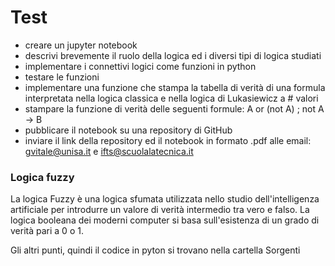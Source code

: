 
# Test

* creare un jupyter notebook
* descrivi brevemente il ruolo della logica ed i diversi tipi di logica studiati
* implementare i connettivi logici come funzioni in python
* testare le funzioni
* implementare una funzione che stampa la tabella di verità di una formula interpretata nella logica classica e nella logica di Lukasiewicz a # valori
* stampare la funzione di verità delle seguenti formule: A or (not A) ; not A -> B
* pubblicare il notebook su una repository di GitHub
* inviare il link della repository ed il notebook in formato .pdf alle email: gvitale@unisa.it e ifts@scuolalatecnica.it


### Logica fuzzy

La logica Fuzzy è una logica sfumata utilizzata nello studio dell'intelligenza artificiale per introdurre un valore di verità intermedio tra vero e falso. La logica booleana dei moderni computer si basa sull'esistenza di un grado di verità pari a 0 o 1.


Gli altri punti, quindi il codice in pyton si trovano nella cartella Sorgenti
